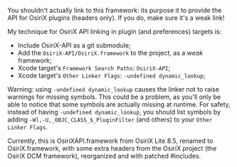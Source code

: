 You shouldn't actually link to this framework: its purpose it to provide the API
for OsiriX plugins (headers only). If you do, make sure it's a weak link!

My technique for OsiriX API linking in plugin (and preferences) targets is:

- Include OsiriX-API as a git submodule;
- Add the ``OsiriX-API/OsiriX.framework`` to the project, as a *weak* framework;
- Xcode target's ``Framework Search Paths``: ``OsiriX-API``;
- Xcode target's ``Other Linker Flags``: ``-undefined dynamic_lookup``;

Warning: using ``-undefined dynamic_lookup`` causes the linker not to raise warnings for missing symbols. This could be a problem, as you'll only be able to notice that some symbols are actually missing at runtime. For safety, instead of having ``-undefined dynamic_lookup``, you should list symbols by adding ``-Wl,-U,_OBJC_CLASS_$_PluginFilter`` (and others) to your ``Other Linker Flags``.

Currently, this is OsiriXAPI.framework from OsiriX Lite 8.5, renamed to
OsiriX.framework, with some extra headers from the OsiriX project (the OsiriX
DCM framework), reorganized and with patched \#includes.